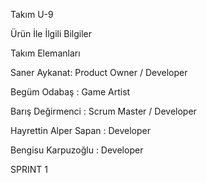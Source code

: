Takım U-9 

Ürün İle İlgili Bilgiler

Takım Elemanları

Saner Aykanat: Product Owner / Developer

Begüm Odabaş : Game Artist

Barış Değirmenci : Scrum Master / Developer

Hayrettin Alper Sapan : Developer

Bengisu Karpuzoğlu : Developer



SPRINT 1
